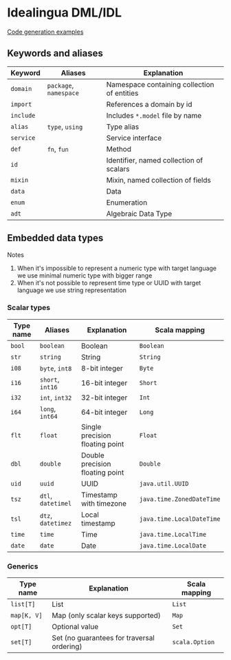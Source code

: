 # Idealingua DML/IDL

[Code generation examples](cogen.md)

## Keywords and aliases

Keyword     | Aliases                | Explanation                                 |
------------| ---------------------- | ------------------------------------------- |
`domain `   | `package`, `namespace` | Namespace containing collection of entities |
`import`    |                        | References a domain by id                   |
`include`   |                        | Includes `*.model` file by name             |
`alias`     | `type`, `using`        | Type alias                                  |
`service`   |                        | Service interface                           |
`def`       | `fn`, `fun`            | Method                                      |
`id`        |                        | Identifier, named collection of scalars     |
`mixin`     |                        | Mixin, named collection of fields           |
`data`      |                        | Data                                        |
`enum`      |                        | Enumeration                                 |
`adt`       |                        | Algebraic Data Type                         |

## Embedded data types

Notes


1. When it's impossible to represent a numeric type with target language we use minimal numeric type with bigger range
2. When it's not possible to represent time type or UUID with target language we use string representation
  

### Scalar types

Type name   | Aliases            | Explanation                                 | Scala mapping                |
------------| ------------------ | ------------------------------------------- | -----------------------------|
`bool`      | `boolean`          | Boolean                                     | `Boolean`                    |
`str`       | `string`           | String                                      | `String`                     |
`i08`       | `byte`, `int8`     | 8-bit integer                               | `Byte`                       |
`i16`       | `short`, `int16`   | 16-bit integer                              | `Short`                      |
`i32`       | `int`, `int32`     | 32-bit integer                              | `Int`                        |
`i64`       | `long`, `int64`    | 64-bit integer                              | `Long`                       |
`flt`       | `float`            | Single precision floating point             | `Float`                      |
`dbl`       | `double`           | Double precision floating point             | `Double`                     |
`uid`       | `uuid`             | UUID                                        | `java.util.UUID`             |
`tsz`       | `dtl`, `datetimel` | Timestamp with timezone                     | `java.time.ZonedDateTime`    |
`tsl`       | `dtz`, `datetimez` | Local timestamp                             | `java.time.LocalDateTime`    |
`time`      | `time`             | Time                                        | `java.time.LocalTime`        |
`date`      | `date`             | Date                                        | `java.time.LocalDate`        |

### Generics

Type name    | Explanation                                 | Scala mapping  | 
------------ | ------------------------------------------- | -------------- |
`list[T]`    | List                                        | `List`         |
`map[K, V]`  | Map (only scalar keys supported)            | `Map`          |
`opt[T]`     | Optional value                              | `Set`          |
`set[T]`     | Set (no guarantees for traversal ordering)  | `scala.Option` |
